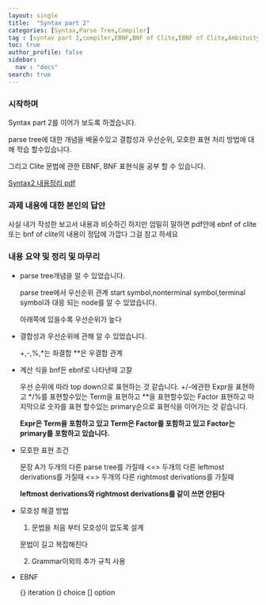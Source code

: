 ```yaml
---
layout: single
title:  "Syntax part 2"
categories: [Syntax,Parse Tree,Compiler]
tag : [syntax part 2,compiler,EBNF,BNF of Clite,EBNF of Clite,Ambituity,parse tree,associativity and precedence]
toc: true
author_profile: false
sidebar:
  nav : "docs"
search: true
---
```



### 시작하며 

Syntax part 2를 이어가 보도록 하겠습니다. 


parse tree에 대한 개념을 배울수있고 결합성과 우선순위, 모호한 표현 처리 방법에 대해 학습 할수있습니다. 

그리고 Clite 문법에 관한 EBNF, BNF 표현식을 공부 할 수 있습니다. 




<a href="https://sullivan.github.io/pdfs/syntax2.pdf">Syntax2 내용정리 pdf</a>





### 과제 내용에 대한 본인의 답안 


사실 내가 작성한 보고서 내용과 비슷하긴 하지만 엄밀히 말하면 pdf안에 ebnf of clite 또는 bnf of clite의 내용이 정답에 가깝다 그걸 참고 하세요 


### 내용 요약 및 정리 및 마무리 

* parse tree개념을 알 수 있었습니다. 
  
  parse tree에서 우선순위 관계 start symbol,nonterminal symbol,terminal symbol과 대응 
  되는 node를 알 수 있었습니다. 

  아래쪽에 있을수록 우선순위가 높다

* 결합성과 우선순위에 관해 알 수 있었습니다. 

  +,-,%,*는 좌결합 **은 우결합 관계

* 계산 식을 bnf든 ebnf로 나타낸때 고찰 
  
  우선 순위에 따라 top down으로 표현하는 것 같습니다. 
  +/-에관한 Expr을 표현하고 */%를 표현할수있는 Term을 표현하고 
  **을 표현할수있는 Factor 표현하고 
  마지막으로 숫자를 표현 할수있는 primary순으로 표현식을 이어가는 것 같습니다. 

  **Expr은 Term을 포함하고 있고 Term은 Factor를 포함하고 있고 Factor는 primary를 포함하고 있습니다.** 


* 모호한 표현 조건 

  문장 A가 두개의 다른 parse tree를 가질때 
  <=> 두개의 다른 leftmost derivations를 가질때 
  <=> 두개의 다른 rightmost derivations를 가질때

  **leftmost derivations와 rightmost derivations를 같이 쓰면 안된다**


* 모호성 해결 방법 

  1. 문법을 처음 부터 모호성이 없도록 설계

    문법이 길고 복잡해진다
  
  2. Grammar이외의 추가 규칙 사용


* EBNF 

  {} iteration
  () choice
  [] option





